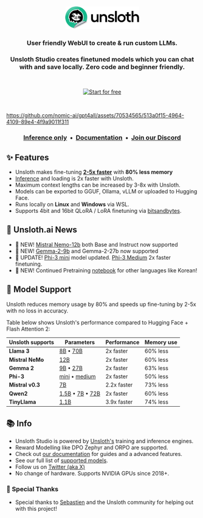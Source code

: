 <h1 align="center" margin="0">
  <a href="https://unsloth.ai"><picture>
    <source media="(prefers-color-scheme: dark)" srcset="https://i.ibb.co/phm1qVZ/studio-beta-large-text.png">
    <source media="(prefers-color-scheme: light)" srcset="https://i.ibb.co/phm1qVZ/studio-beta-large-text.png">
    <img alt="unsloth logo" src="https://raw.githubusercontent.com/unslothai/unsloth/main/images/unsloth%20logo%20black%20text.png" height="60" style="max-width: 100%;">
  </picture></a>
</h1>

<h3 align="center" style="margin: 0;">
User friendly WebUI to create & run custom LLMs.
</h3>
<h3 align="center">Unsloth Studio creates finetuned models which you can chat with and save locally. Zero code and beginner friendly.
</h3>
<br/>
<p align="center">
  <a href="https://docs.unsloth.ai/">
    <img src="https://i.ibb.co/rGM1b0X/start-button.png" height="45" alt="Start for free" />
  </a>
</p>
<br>

https://github.com/nomic-ai/gpt4all/assets/70534565/513a0f15-4964-4109-89e4-4f9a9011f311

<div align="center">

### [Inference only](https://unsloth.ai/) &nbsp;•&nbsp; [Documentation](https://docs.unsloth.ai/) &nbsp;•&nbsp; [Join our Discord](https://discord.com/invite/unsloth)

</div>

## ✨ Features
- Unsloth makes fine-tuning **[2-5x faster](https://github.com/unslothai/unsloth/tree/main#-performance-benchmarking)** with **80% less memory**
- [Inference](https://colab.research.google.com/drive/1aqlNQi7MMJbynFDyOQteD2t0yVfjb9Zh?usp=sharing) and loading is 2x faster with Unsloth.
- Maximum context lengths can be increased by 3-8x with Unsloth.
- Models can be exported to GGUF, Ollama, vLLM or uploaded to Hugging Face.
- Runs locally on **Linux** and **Windows** via WSL.
- Supports 4bit and 16bit QLoRA / LoRA finetuning via [bitsandbytes](https://github.com/TimDettmers/bitsandbytes).

## 🦥 Unsloth.ai News
- 📣 NEW! [Mistral Nemo-12b](https://colab.research.google.com/drive/17d3U-CAIwzmbDRqbZ9NnpHxCkmXB6LZ0?usp=sharing) both Base and Instruct now supported
- 📣 NEW! [Gemma-2-9b](https://colab.research.google.com/drive/1vIrqH5uYDQwsJ4-OO3DErvuv4pBgVwk4?usp=sharing) and Gemma-2-27b now supported
- 📣 UPDATE! [Phi-3 mini](https://colab.research.google.com/drive/1hhdhBa1j_hsymiW9m-WzxQtgqTH_NHqi?usp=sharing) model updated. [Phi-3 Medium](https://colab.research.google.com/drive/1hhdhBa1j_hsymiW9m-WzxQtgqTH_NHqi?usp=sharing) 2x faster finetuning.
- 📣 NEW! Continued Pretraining [notebook](https://colab.research.google.com/drive/1tEd1FrOXWMnCU9UIvdYhs61tkxdMuKZu?usp=sharing) for other languages like Korean!

## 💎 Model Support
Unsloth reduces memory usage by 80% and speeds up fine-tuning by 2-5x with no loss in accuracy.

Table below shows Unsloth's performance compared to Hugging Face + Flash Attention 2:

| Unsloth supports | Parameters | Performance | Memory use |
|-----------|---------|--------|----------|
| **Llama 3**      | [8B](https://huggingface.co/unsloth/llama-3-8b-Instruct-bnb-4bit)&nbsp;•&nbsp;[70B](https://huggingface.co/unsloth/llama-3-70b-Instruct-bnb-4bit)               | 2x faster | 60% less |
| **Mistral NeMo** | [12B](https://huggingface.co/unsloth/Mistral-Nemo-Instruct-2407-bnb-4bit)             | 2x faster | 60% less |
| **Gemma 2**      | [9B](https://huggingface.co/unsloth/gemma-2-9b-it-bnb-4bit)&nbsp;•&nbsp;[27B](https://huggingface.co/unsloth/gemma-2-27b-it-bnb-4bit)               | 2x faster | 63% less |
| **Phi-3** | [mini](https://huggingface.co/unsloth/Phi-3-mini-4k-instruct-bnb-4bit)&nbsp;•&nbsp;[medium](https://huggingface.co/unsloth/Phi-3-medium-4k-instruct-bnb-4bit)               | 2x faster | 50% less |
| **Mistral v0.3**    | [7B](https://huggingface.co/unsloth/mistral-7b-instruct-v0.3-bnb-4bit)               | 2.2x faster | 73% less |
| **Qwen2**    | [1.5B](https://huggingface.co/unsloth/Qwen2-1.5B-Instruct-bnb-4bit)&nbsp;•&nbsp;[7B](https://huggingface.co/unsloth/Qwen2-7B-Instruct-bnb-4bit)&nbsp;•&nbsp;[72B](https://huggingface.co/unsloth/Qwen2-72B-Instruct-bnb-4bit)               | 2x faster | 60% less |
| **TinyLlama**  | [1.1B](https://huggingface.co/unsloth/tinyllama-chat-bnb-4bit)               | 3.9x faster | 74% less |

## 📚 Info
- Unsloth Studio is powered by [Unsloth's](https://github.com/unslothai/unsloth) training and inference engines.
- Reward Modelling like DPO Zephyr and ORPO are supported.
- Check out [our documentation](https://docs.unsloth.ai/) for guides and a advanced features.
- See our full list of [supported models](https://docs.unsloth.ai/get-started/all-our-models).
- Follow us on [Twitter (aka X)](https://twitter.com/unslothai)
- No change of hardware. Supports NVIDIA GPUs since 2018+.

### 🙏 Special Thanks
- Special thanks to [Sebastien](https://github.com/sebdg) and the Unsloth community for helping out with this project!
